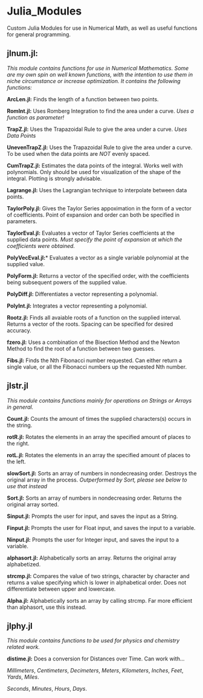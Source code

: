 # Julia_Modules
Custom Julia Modules for use in Numerical Math, as well as useful functions for general programming.

## jlnum.jl:
*This module contains functions for use in Numerical Mathematics. Some are my own spin on well known functions, with the intention to use them in niche circumstance or increase optimization. It contains the following functions:*

**ArcLen.jl:** Finds the length of a function between two points. 

**RomInt.jl:** Uses Romberg Integration to find the area under a curve. *Uses a function as parameter!*

**TrapZ.jl:** Uses the Trapazoidal Rule to give the area under a curve. *Uses Data Points*

**UnevenTrapZ.jl:** Uses the Trapazoidal Rule to give the area under a curve. To be used when the data points are *NOT* evenly spaced. 

**CumTrapZ.jl:** Estimates the data points of the integral. Works well with polynomials. Only should be used for visualization of the shape of the integral. Plotting is strongly advisable. 

**Lagrange.jl:** Uses the Lagrangian technique to interpolate between data points. 

**TaylorPoly.jl:** Gives the Taylor Series appoximation in the form of a vector of coefficients. Point of expansion and order can both be specified in parameters.

**TaylorEval.jl:** Evaluates a vector of Taylor Series coefficients at the supplied data points. *Must specify the point of expansion at which the coefficients were obtained.*

**PolyVecEval.jl:*** Evaluates a vector as a single variable polynomial at the supplied value.

**PolyForm.jl:** Returns a vector of the specified order, with the coefficients being subsequent powers of the supplied value.

**PolyDiff.jl:** Differentiates a vector representing a polynomial.

**PolyInt.jl:** Integrates a vector representing a polynomial.

**Rootz.jl:** Finds all avaiable roots of a function on the supplied interval. Returns a vector of the roots. Spacing can be specified for desired accuracy.

**fzero.jl:** Uses a combination of the Bisection Method and the Newton Method to find the root of a function between two guesses.

**Fibs.jl:** Finds the Nth Fibonacci number requested. Can either return a single value, or all the Fibonacci numbers up the requested Nth number.

## jlstr.jl
*This module contains functions mainly for operations on Strings or Arrays in general.*

**Count.jl:** Counts the amount of times the supplied characters(s) occurs in the string.

**rotR.jl:** Rotates the elements in an array the specified amount of places to the right.

**rotL.jl:** Rotates the elements in an array the specified amount of places to the left.

**slowSort.jl:** Sorts an array of numbers in nondecreasing order. Destroys the original array in the process. *Outperformed by Sort, please see below to use that instead*

**Sort.jl:** Sorts an array of numbers in nondecreasing order. Returns the original array sorted.

**Sinput.jl:** Prompts the user for input, and saves the input as a String.

**Finput.jl:** Prompts the user for Float input, and saves the input to a variable.

**Ninput.jl:** Prompts the user for Integer input, and saves the input to a variable.

**alphasort.jl:** Alphabetically sorts an array. Returns the original array alphabetized.

**strcmp.jl:** Compares the value of two strings, character by character and returns a value specifying which is lower in alphabetical order. Does not differentiate between upper and lowercase.

**Alpha.jl:** Alphabetically sorts an array by calling strcmp. Far more efficient than alphasort, use this instead.

## jlphy.jl
*This module contains functions to be used for physics and chemistry related work.*

**distime.jl:** Does a conversion for Distances over Time. Can work with...

*Millimeters*, *Centimeters*, *Decimeters*, *Meters*, *Kilometers*, *Inches*, *Feet*, *Yards*, *Miles*.

*Seconds*, *Minutes*, *Hours*, *Days*.
